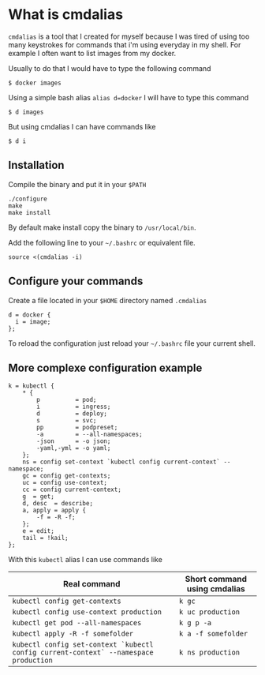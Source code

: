 # What is cmdalias

`cmdalias` is a tool that I created for myself because I was tired of using too many keystrokes for commands that i'm using everyday in my shell. For example I often want to list images from my docker.

Usually to do that I would have to type the following command

```
$ docker images
```

Using a simple bash alias `alias d=docker` I will have to type this command

```
$ d images
```

But using cmdalias I can have commands like 

```
$ d i
```

## Installation

Compile the binary and put it in your `$PATH`

```
./configure
make
make install
```

By default make install copy the binary to `/usr/local/bin`.

Add the following line to your `~/.bashrc` or equivalent file.

```
source <(cmdalias -i)
```

## Configure your commands

Create a file located in your `$HOME` directory named `.cmdalias`

```
d = docker {
  i = image;
};
```

To reload the configuration just reload your `~/.bashrc` file your current shell.

## More complexe configuration example

```
k = kubectl {
    * {
        p          = pod;
        i          = ingress;
        d          = deploy;
        s          = svc;
        pp         = podpreset;
        -a         = --all-namespaces;
        -json      = -o json;
        -yaml,-yml = -o yaml;
    };
    ns = config set-context `kubectl config current-context` --namespace;
    gc = config get-contexts;
    uc = config use-context;
    cc = config current-context;
    g  = get;
    d, desc  = describe;
    a, apply = apply {
        -f = -R -f;
    };
    e = edit;
    tail = !kail;
};
```

With this `kubectl` alias I can use commands like

| Real command | Short command using cmdalias |
| --- | --- |
| `kubectl config get-contexts` | `k gc` |
| `kubectl config use-context production` | `k uc production` |
| `kubectl get pod --all-namespaces` | `k g p -a` |
| `kubectl apply -R -f somefolder` | `k a -f somefolder` |
| ``kubectl config set-context `kubectl config current-context` --namespace production`` | `k ns production` |


